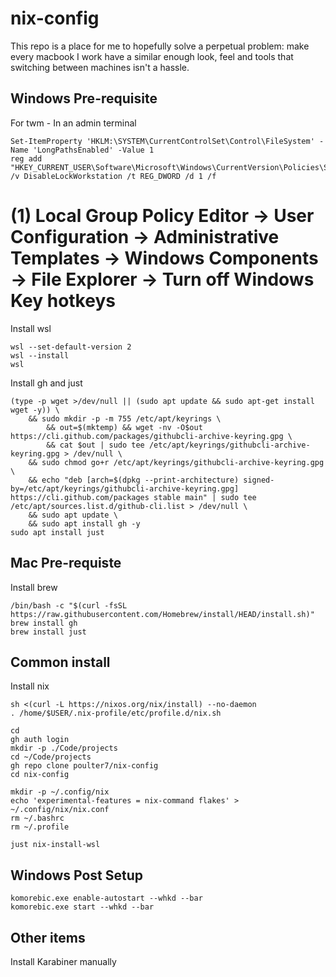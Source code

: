 # nix-config 
This repo is a place for me to hopefully solve a perpetual problem: make every macbook I work have a similar enough look, feel and tools that switching between machines isn't a hassle.

## Windows Pre-requisite

For twm - In an admin terminal
```
Set-ItemProperty 'HKLM:\SYSTEM\CurrentControlSet\Control\FileSystem' -Name 'LongPathsEnabled' -Value 1
reg add "HKEY_CURRENT_USER\Software\Microsoft\Windows\CurrentVersion\Policies\System" /v DisableLockWorkstation /t REG_DWORD /d 1 /f
```
# (1) Local Group Policy Editor -> User Configuration -> Administrative Templates -> Windows Components -> File Explorer -> Turn off Windows Key hotkeys

Install wsl
```
wsl --set-default-version 2
wsl --install
wsl
```

Install gh and just
```
(type -p wget >/dev/null || (sudo apt update && sudo apt-get install wget -y)) \
	&& sudo mkdir -p -m 755 /etc/apt/keyrings \
        && out=$(mktemp) && wget -nv -O$out https://cli.github.com/packages/githubcli-archive-keyring.gpg \
        && cat $out | sudo tee /etc/apt/keyrings/githubcli-archive-keyring.gpg > /dev/null \
	&& sudo chmod go+r /etc/apt/keyrings/githubcli-archive-keyring.gpg \
	&& echo "deb [arch=$(dpkg --print-architecture) signed-by=/etc/apt/keyrings/githubcli-archive-keyring.gpg] https://cli.github.com/packages stable main" | sudo tee /etc/apt/sources.list.d/github-cli.list > /dev/null \
	&& sudo apt update \
	&& sudo apt install gh -y
sudo apt install just
```

## Mac Pre-requiste
Install brew
```
/bin/bash -c "$(curl -fsSL https://raw.githubusercontent.com/Homebrew/install/HEAD/install.sh)"
brew install gh
brew install just
```
## Common install
Install nix
```
sh <(curl -L https://nixos.org/nix/install) --no-daemon
. /home/$USER/.nix-profile/etc/profile.d/nix.sh

cd
gh auth login
mkdir -p ./Code/projects
cd ~/Code/projects
gh repo clone poulter7/nix-config
cd nix-config

mkdir -p ~/.config/nix
echo 'experimental-features = nix-command flakes' > ~/.config/nix/nix.conf
rm ~/.bashrc
rm ~/.profile

just nix-install-wsl
```

## Windows Post Setup 
```
komorebic.exe enable-autostart --whkd --bar
komorebic.exe start --whkd --bar
```


## Other items
Install Karabiner manually

